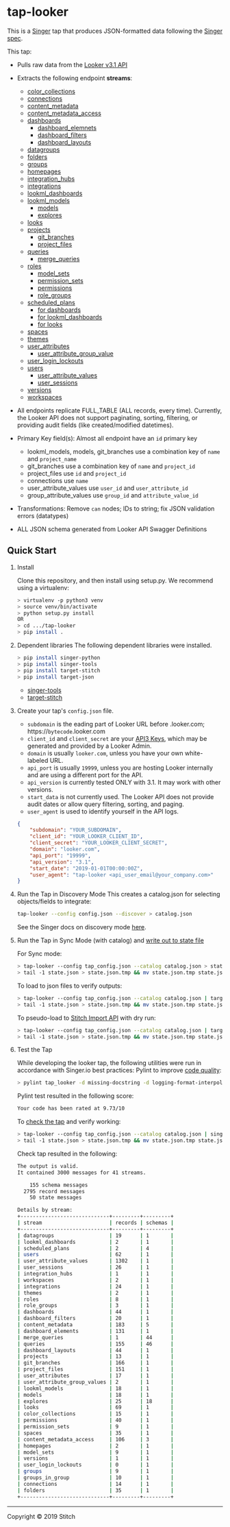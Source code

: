 # tap-looker

This is a [Singer](https://singer.io) tap that produces JSON-formatted data
following the [Singer
spec](https://github.com/singer-io/getting-started/blob/master/SPEC.md).

This tap:

- Pulls raw data from the [Looker v3.1 API](https://docs.looker.com/reference/api-and-integration/api-reference/v3.1)
- Extracts the following endpoint **streams**:
  - [color_collections](https://docs.looker.com/reference/api-and-integration/api-reference/v3.1/color-collection#get_all_color_collections)
  - [connections](https://docs.looker.com/reference/api-and-integration/api-reference/v3.1/connection#get_all_connections)
  - [content_metadata](https://docs.looker.com/reference/api-and-integration/api-reference/v3.1/content#get_all_content_metadatas)
  - [content_metadata_access](https://docs.looker.com/reference/api-and-integration/api-reference/v3.1/content#get_all_content_metadata_accesses)
  - [dashboards](https://docs.looker.com/reference/api-and-integration/api-reference/v3.1/dashboard#get_all_dashboards)
    - [dashboard_elemnets](https://docs.looker.com/reference/api-and-integration/api-reference/v3.1/dashboard#get_all_dashboardelements)
    - [dashboard_filters](https://docs.looker.com/reference/api-and-integration/api-reference/v3.1/dashboard#get_all_dashboard_filters)
    - [dashboard_layouts](https://docs.looker.com/reference/api-and-integration/api-reference/v3.1/dashboard#get_all_dashboardlayouts)
  - [datagroups](https://docs.looker.com/reference/api-and-integration/api-reference/v3.1/datagroup#get_all_datagroups)
  - [folders](https://docs.looker.com/reference/api-and-integration/api-reference/v3.1/folder#get_all_folders)
  - [groups](https://docs.looker.com/reference/api-and-integration/api-reference/v3.1/group#get_all_groups)
  - [homepages](https://docs.looker.com/reference/api-and-integration/api-reference/v3.1/homepage#get_all_homepages)
  - [integration_hubs](https://docs.looker.com/reference/api-and-integration/api-reference/v3.1/integration#get_all_integration_hubs)
  - [integrations](https://docs.looker.com/reference/api-and-integration/api-reference/v3.1/integration#get_all_integrations)
  - [lookml_dashboards](https://docs.looker.com/reference/api-and-integration/api-reference/v3.1/dashboard#get_all_dashboards)
  - [lookml_models](https://docs.looker.com/reference/api-and-integration/api-reference/v3.1/lookml-model#get_all_lookml_models)
    - [models](https://docs.looker.com/reference/api-and-integration/api-reference/v3.1/lookml-model#get_lookml_model)
    - [explores](https://docs.looker.com/reference/api-and-integration/api-reference/v3.1/lookml-model#get_lookml_model_explore)
  - [looks](https://docs.looker.com/reference/api-and-integration/api-reference/v3.1/look#get_all_looks)
  - [projects](https://docs.looker.com/reference/api-and-integration/api-reference/v3.1/project#get_all_projects)
    - [git_branches](https://docs.looker.com/reference/api-and-integration/api-reference/v3.1/project#get_all_git_branches)
    - [project_files](https://docs.looker.com/reference/api-and-integration/api-reference/v3.1/project#get_all_project_files)
  - [queries](https://docs.looker.com/reference/api-and-integration/api-reference/v3.1/query#get_query)
    - [merge_queries](https://docs.looker.com/reference/api-and-integration/api-reference/v3.1/query#get_merge_query)
  - [roles](https://docs.looker.com/reference/api-and-integration/api-reference/v3.1/role#get_all_roles)
    - [model_sets](https://docs.looker.com/reference/api-and-integration/api-reference/v3.1/role#get_all_model_sets)
    - [permission_sets](https://docs.looker.com/reference/api-and-integration/api-reference/v3.1/role#get_all_permission_sets)
    - [permissions](https://docs.looker.com/reference/api-and-integration/api-reference/v3.1/role#get_all_permissions)
    - [role_groups](https://docs.looker.com/reference/api-and-integration/api-reference/v3.1/role#get_role_groups)
  - [scheduled_plans](https://docs.looker.com/reference/api-and-integration/api-reference/v3.1/scheduled-plan#get_all_scheduled_plans)
    - [for dashboards](https://docs.looker.com/reference/api-and-integration/api-reference/v3.1/scheduled-plan#scheduled_plans_for_dashboard)
    - [for lookml_dashboards](https://docs.looker.com/reference/api-and-integration/api-reference/v3.1/scheduled-plan#scheduled_plans_for_lookml_dashboard)
    - [for looks](https://docs.looker.com/reference/api-and-integration/api-reference/v3.1/scheduled-plan#scheduled_plans_for_look)
  - [spaces](https://docs.looker.com/reference/api-and-integration/api-reference/v3.1/space#get_all_spaces)
  - [themes](https://docs.looker.com/reference/api-and-integration/api-reference/v3.1/theme#get_all_themes)
  - [user_attributes](https://docs.looker.com/reference/api-and-integration/api-reference/v3.1/user-attribute#get_all_user_attributes)
    - [user_attribute_group_value](https://docs.looker.com/reference/api-and-integration/api-reference/v3.1/user-attribute#get_user_attribute_group_values)
  - [user_login_lockouts]()
  - [users](https://docs.looker.com/reference/api-and-integration/api-reference/v3.1/user#get_all_users)
    - [user_attribute_values](https://docs.looker.com/reference/api-and-integration/api-reference/v3.1/user#get_user_attribute_values)
    - [user_sessions](https://docs.looker.com/reference/api-and-integration/api-reference/v3.1/user#get_all_web_login_sessions)
  - [versions](https://docs.looker.com/reference/api-and-integration/api-reference/v3.1/config#get_apiversion)
  - [workspaces](https://docs.looker.com/reference/api-and-integration/api-reference/v3.1/workspace)

- All endpoints replicate FULL_TABLE (ALL records, every time). Currently, the Looker API does not support paginating, sorting, filtering, or providing audit fields (like created/modified datetimes). 
- Primary Key field(s): Almost all endpoint have an `id` primary key
  - lookml_models, models, git_branches use a combination key of `name` and `project_name`
  - git_branches use a combination key of `name` and `project_id`
  - project_files use `id` and `project_id`
  - connections use `name`
  - user_attribute_values use `user_id` and `user_attribute_id`
  - group_attribute_values use `group_id` and `attribute_value_id`
- Transformations: Remove `can` nodes; IDs to string; fix JSON validation errors (datatypes)
- ALL JSON schema generated from Looker API Swagger Definitions


## Quick Start

1. Install

    Clone this repository, and then install using setup.py. We recommend using a virtualenv:

    ```bash
    > virtualenv -p python3 venv
    > source venv/bin/activate
    > python setup.py install
    OR
    > cd .../tap-looker
    > pip install .
    ```
2. Dependent libraries
    The following dependent libraries were installed.
    ```bash
    > pip install singer-python
    > pip install singer-tools
    > pip install target-stitch
    > pip install target-json
    
    ```
    - [singer-tools](https://github.com/singer-io/singer-tools)
    - [target-stitch](https://github.com/singer-io/target-stitch)

3. Create your tap's `config.json` file.
    - `subdomain` is the eading part of Looker URL before .looker.com; https://`bytecode`.looker.com
    - `client_id` and `client_secret` are your [API3 Keys](https://docs.looker.com/admin-options/settings/users#api3_keys), which may be generated and provided by a Looker Admin.
    - `domain` is usually `looker.com`, unless you have your own white-labeled URL.
    - `api_port` is usually `19999`, unless you are hosting Looker internally and are using a different port for the API.
    - `api_version` is currently tested ONLY with 3.1. It may work with other versions.
    - `start_data` is not currently used. The Looker API does not provide audit dates or allow query filtering, sorting, and paging.
    - `user_agent` is used to identify yourself in the API logs.

    ```json
    {
        "subdomain": "YOUR_SUBDOMAIN",
        "client_id": "YOUR_LOOKER_CLIENT_ID",
        "client_secret": "YOUR_LOOKER_CLIENT_SECRET",
        "domain": "looker.com",
        "api_port": "19999",
        "api_version": "3.1",
        "start_date": "2019-01-01T00:00:00Z",
        "user_agent": "tap-looker <api_user_email@your_company.com>"
    }
    ```

4. Run the Tap in Discovery Mode
    This creates a catalog.json for selecting objects/fields to integrate:
    ```bash
    tap-looker --config config.json --discover > catalog.json
    ```
   See the Singer docs on discovery mode
   [here](https://github.com/singer-io/getting-started/blob/master/docs/DISCOVERY_MODE.md#discovery-mode).

5. Run the Tap in Sync Mode (with catalog) and [write out to state file](https://github.com/singer-io/getting-started/blob/master/docs/RUNNING_AND_DEVELOPING.md#running-a-singer-tap-with-a-singer-target)

    For Sync mode:
    ```bash
    > tap-looker --config tap_config.json --catalog catalog.json > state.json
    > tail -1 state.json > state.json.tmp && mv state.json.tmp state.json
    ```
    To load to json files to verify outputs:
    ```bash
    > tap-looker --config tap_config.json --catalog catalog.json | target-json > state.json
    > tail -1 state.json > state.json.tmp && mv state.json.tmp state.json
    ```
    To pseudo-load to [Stitch Import API](https://github.com/singer-io/target-stitch) with dry run:
    ```bash
    > tap-looker --config tap_config.json --catalog catalog.json | target-stitch --config target_config.json --dry-run > state.json
    > tail -1 state.json > state.json.tmp && mv state.json.tmp state.json
    ```

6. Test the Tap
    
    While developing the looker tap, the following utilities were run in accordance with Singer.io best practices:
    Pylint to improve [code quality](https://github.com/singer-io/getting-started/blob/master/docs/BEST_PRACTICES.md#code-quality):
    ```bash
    > pylint tap_looker -d missing-docstring -d logging-format-interpolation -d too-many-locals -d too-many-arguments
    ```
    Pylint test resulted in the following score:
    ```bash
    Your code has been rated at 9.73/10
    ```

    To [check the tap](https://github.com/singer-io/singer-tools#singer-check-tap) and verify working:
    ```bash
    > tap-looker --config tap_config.json --catalog catalog.json | singer-check-tap > state.json
    > tail -1 state.json > state.json.tmp && mv state.json.tmp state.json
    ```
    Check tap resulted in the following:
    ```bash
    The output is valid.
    It contained 3000 messages for 41 streams.

        155 schema messages
      2795 record messages
        50 state messages

    Details by stream:
    +-----------------------------+---------+---------+
    | stream                      | records | schemas |
    +-----------------------------+---------+---------+
    | datagroups                  | 19      | 1       |
    | lookml_dashboards           | 2       | 1       |
    | scheduled_plans             | 2       | 4       |
    | users                       | 62      | 1       |
    | user_attribute_values       | 1302    | 1       |
    | user_sessions               | 26      | 1       |
    | integration_hubs            | 1       | 1       |
    | workspaces                  | 2       | 1       |
    | integrations                | 24      | 1       |
    | themes                      | 2       | 1       |
    | roles                       | 8       | 1       |
    | role_groups                 | 3       | 1       |
    | dashboards                  | 44      | 1       |
    | dashboard_filters           | 20      | 1       |
    | content_metadata            | 183     | 5       |
    | dashboard_elements          | 131     | 1       |
    | merge_queries               | 1       | 44      |
    | queries                     | 155     | 46      |
    | dashboard_layouts           | 44      | 1       |
    | projects                    | 13      | 1       |
    | git_branches                | 166     | 1       |
    | project_files               | 151     | 1       |
    | user_attributes             | 17      | 1       |
    | user_attribute_group_values | 2       | 1       |
    | lookml_models               | 18      | 1       |
    | models                      | 18      | 1       |
    | explores                    | 25      | 18      |
    | looks                       | 69      | 1       |
    | color_collections           | 15      | 1       |
    | permissions                 | 40      | 1       |
    | permission_sets             | 9       | 1       |
    | spaces                      | 35      | 1       |
    | content_metadata_access     | 106     | 3       |
    | homepages                   | 2       | 1       |
    | model_sets                  | 9       | 1       |
    | versions                    | 1       | 1       |
    | user_login_lockouts         | 0       | 1       |
    | groups                      | 9       | 1       |
    | groups_in_group             | 10      | 1       |
    | connections                 | 14      | 1       |
    | folders                     | 35      | 1       |
    +-----------------------------+---------+---------+

    ```
---

Copyright &copy; 2019 Stitch
